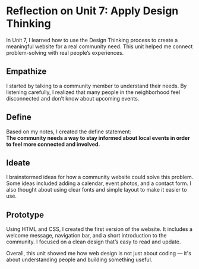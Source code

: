 # Reflection on Unit 7: Apply Design Thinking

In Unit 7, I learned how to use the Design Thinking process to create a meaningful website for a real community need. This unit helped me connect problem-solving with real people’s experiences.

## Empathize
I started by talking to a community member to understand their needs. By listening carefully, I realized that many people in the neighborhood feel disconnected and don’t know about upcoming events.

## Define
Based on my notes, I created the define statement:  
**The community needs a way to stay informed about local events in order to feel more connected and involved.**

## Ideate
I brainstormed ideas for how a community website could solve this problem. Some ideas included adding a calendar, event photos, and a contact form. I also thought about using clear fonts and simple layout to make it easier to use.

## Prototype
Using HTML and CSS, I created the first version of the website. It includes a welcome message, navigation bar, and a short introduction to the community. I focused on a clean design that’s easy to read and update.

Overall, this unit showed me how web design is not just about coding — it's about understanding people and building something useful.

